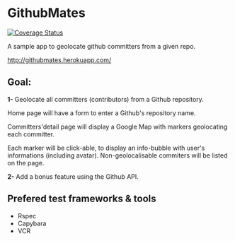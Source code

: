 # GithubMates

[![Coverage Status](https://coveralls.io/repos/gdurelle/githubmates/badge.png)](https://coveralls.io/r/gdurelle/githubmates)

A sample app to geolocate github committers from a given repo.

http://githubmates.herokuapp.com/

## Goal:

**1-** Geolocate all committers (contributors) from a Github repository.

Home page will have a form to enter a Github's repository name.

Committers'detail page will display a Google Map with markers geolocating each committer.

Each marker will be click-able, to display an info-bubble with user's informations (including avatar). Non-geolocalisable commiters will be listed on the page.

**2-** Add a bonus feature using the Github API.

## Prefered test frameworks & tools

* Rspec
* Capybara
* VCR


